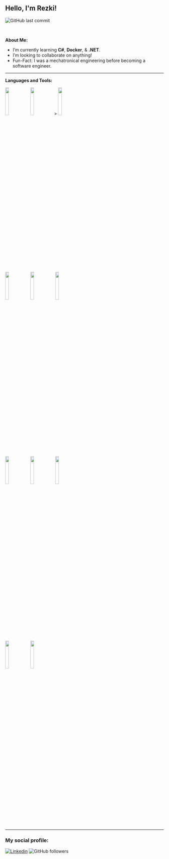 
## Hello, I'm Rezki!

![GitHub last commit](https://img.shields.io/github/last-commit/LesGrooper/reactjs_test?style=for-the-badge)


&nbsp;

<!-- Talking about you -->
**About Me:**

<!-- - I’m currently working on __[Chalkboard](https://github.com/zjayers/chalkboard)__. -->
- I’m currently learning __C#__, __Docker__, & __.NET__.
- I’m looking to collaborate on anything!
- Fun-Fact: I was a mechatronical engineering before becoming a software engineer.

---

**Languages and Tools:**

<p>
  <code><img width="15%" src="https://www.vectorlogo.zone/logos/javascript/javascript-ar21.svg"></code>
  <code><img width="15%" src="https://www.vectorlogo.zone/logos/reactjs/reactjs-ar21.svg"></code>>
  <code><img width="15%" src="https://www.vectorlogo.zone/logos/getbootstrap/getbootstrap-ar21.svg"></code>
  <br />
  <code><img width="15%" src="https://www.vectorlogo.zone/logos/nodejs/nodejs-ar21.svg"></code>
  <code><img width="15%" src="https://www.vectorlogo.zone/logos/expressjs/expressjs-ar21.svg"></code>
  <code><img width="15%" src="https://www.vectorlogo.zone/logos/mysql/mysql-ar21.svg"></code>
   <br />
  <code><img width="15%" src="https://www.vectorlogo.zone/logos/docker/docker-ar21.svg"></code>
  <code><img width="15%" src="https://www.vectorlogo.zone/logos/postgresql/postgresql-ar21.svg"></code>
  <code><img width="15%" src="https://www.vectorlogo.zone/logos/nginx/nginx-ar21.svg"></code>
  <br />
  <code><img width="15%" src="https://www.vectorlogo.zone/logos/git-scm/git-scm-ar21.svg"></code>
    <code><img width="15%" src="https://www.vectorlogo.zone/logos/npmjs/npmjs-ar21.svg"></code>
</p>

---


### My social profile:
[![Linkedin](https://img.shields.io/badge/-LinkedIn-blue?style=flat&logo=Linkedin&logoColor=white)](https://www.linkedin.com/in/ekijabbar/)
![GitHub followers](https://img.shields.io/github/followers/LesGrooper?style=social)
